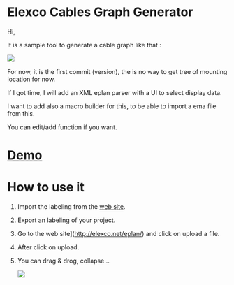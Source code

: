# Elexco Cables Graph Generator

Hi,



It is a sample tool to generate a cable graph like that :

![](https://i.imgur.com/KzUPw6D.png)



For now, it is the first commit (version), the is no way to get tree of mounting location for now.

If I got time, I  will add an XML eplan parser with a UI to select display data.

I want to add also a macro builder for this, to be able to import a ema file from this.



You can edit/add function if you want.

# [Demo](http://elexco.net/eplan/)

# How to use it

1. Import the labeling from the [web site](http://elexco.net/eplan/).

2. Export an labeling of your project.

3. Go to the web site](http://elexco.net/eplan/) and click on upload a file.

4. After click on upload.

5. You can drag & drog, collapse...

   

   ![](https://i.imgur.com/NrkZ5es.gif)

